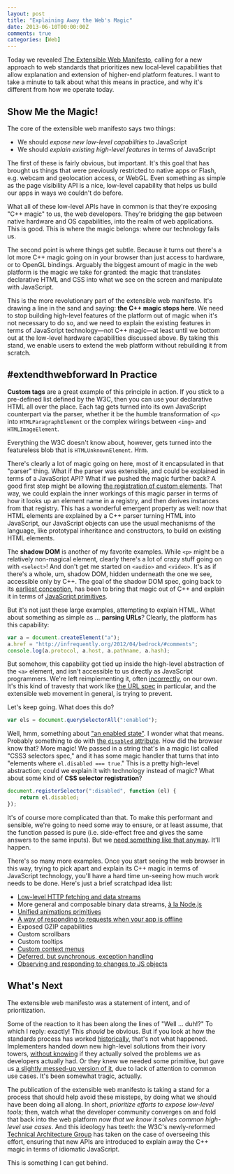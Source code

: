 ```yaml
---
layout: post
title: "Explaining Away the Web's Magic"
date: 2013-06-10T00:00:00Z
comments: true
categories: [Web]
---
```


Today we revealed [The Extensible Web Manifesto](http://extensiblewebmanifesto.org/), calling for a new approach to
web standards that prioritizes new local-level capabilities that allow explanation and extension of higher-end platform
features. I want to take a minute to talk about what this means in practice, and why it's different from how we operate
today.

## Show Me the Magic!

The core of the extensible web manifesto says two things:

- We should *expose new low-level capabilities* to JavaScript
- We should *explain existing high-level features* in terms of JavaScript

The first of these is fairly obvious, but important. It's this goal that has brought us things that were previously
restricted to native apps or Flash, e.g. webcam and geolocation access, or WebGL. Even something as simple as the page
visibility API is a nice, low-level capability that helps us build our apps in ways we couldn't do before.

What all of these low-level APIs have in common is that they're exposing "C++ magic" to us, the web developers. They're
bridging the gap between native hardware and OS capabilities, into the realm of web applications. This is good. This is
where the magic belongs: where our technology fails us.

The second point is where things get subtle. Because it turns out there's a lot more C++ magic going on in your browser
than just access to hardware, or to OpenGL bindings. Arguably the biggest amount of magic in the web platform is the
magic we take for granted: the magic that translates declarative HTML and CSS into what we see on the screen and
manipulate with JavaScript.

This is the more revolutionary part of the extensible web manifesto. It's drawing a line in the sand and saying: **the
C++ magic stops here**. We need to stop building high-level features of the platform out of magic when it's not
necessary to do so, and we need to explain the existing features in terms of JavaScript technology—not C++ magic—at
least until we bottom out at the low-level hardware capabilities discussed above. By taking this stand, we enable users
to extend the web platform without rebuilding it from scratch.

## \#extendthwebforward In Practice

**Custom tags** are a great example of this principle in action. If you stick to a pre-defined list defined by the W3C,
then you can use your declarative HTML all over the place. Each tag gets turned into its own JavaScript counterpart via
the parser, whether it be the humble transformation of `<p>` into `HTMLParagraphElement` or the complex wirings between
`<img>` and `HTMLImageElement`.

Everything the W3C doesn't know about, however, gets turned into the featureless blob that is `HTMLUnknownElement`. Hrm.

There's clearly a lot of magic going on here, most of it encapsulated in that "parser" thing. What if the parser was
extensible, and could be explained in terms of a JavaScript API? What if we pushed the magic further back? A good first
step might be allowing
[the registration of custom elements](http://www.polymer-project.org/platform/custom-elements.html). That way, we could
explain the inner workings of this magic parser in terms of how it looks up an element name in a registry, and then
derives instances from that registry. This has a wonderful emergent property as well: now that HTML elements are
explained by a C++ parser turning HTML into JavaScript, our JavaScript objects can use the usual mechanisms of the
language, like prototypal inheritance and constructors, to build on existing HTML elements.

The **shadow DOM** is another of my favorite examples. While `<p>` might be a relatively non-magical element, clearly
there's a lot of crazy stuff going on with `<select>`! And don't get me started on `<audio>` and `<video>`. It's as if
there's a whole, um, shadow DOM, hidden underneath the one we see, accessible only by C++. The goal of the shadow DOM
spec, going back to its [earliest conception](http://glazkov.com/2011/01/14/what-the-heck-is-shadow-dom/), has been to
bring that magic out of C++ and explain it in terms of
[JavaScript primitives](http://www.html5rocks.com/en/tutorials/webcomponents/shadowdom/).

But it's not just these large examples, attempting to explain HTML. What about something as simple as … **parsing
URLs**? Clearly, the platform has this capability:

```js
var a = document.createElement("a");
a.href = "http://infrequently.org/2012/04/bedrock/#comments";
console.log(a.protocol, a.host, a.pathname, a.hash);
```

But somehow, this capability got tied up inside the high-level abstraction of the `<a>` element, and isn't accessible
to us directly as JavaScript programmers. We're left reimplementing it, often
[incorrectly](https://github.com/joyent/node/issues/5452), on our own. It's this kind of travesty that work like
[the URL spec](http://url.spec.whatwg.org/#constructors) in particular, and the extensible web movement in general, is
trying to prevent.

Let's keep going. What does this do?

```js
var els = document.querySelectorAll(":enabled");
```

Well, hmm, something about ["an enabled state"](http://www.w3.org/TR/css3-selectors/#enableddisabled). I wonder what
that means. Probably something to do with [the `disabled` attribute](http://www.whatwg.org/specs/web-apps/current-work/multipage/association-of-controls-and-forms.html#enabling-and-disabling-form-controls:-the-disabled-attribute). How did
the browser know that? More magic! We passed in a string that's in a magic list called "CSS3 selectors spec," and it
has some magic handler that turns that into "elements where `el.disabled === true`." This is a pretty high-level
abstraction; could we explain it with technology instead of magic? What about some kind of **CSS selector
registration**?

```js
document.registerSelector(":disabled", function (el) {
    return el.disabled;
});
```

It's of course more complicated than that. To make this performant and sensible, we're going to need some way to ensure,
or at least assume, that the function passed is pure (i.e. side-effect free and gives the same answers to the same
inputs). But we [need something like that anyway](http://wiki.ecmascript.org/doku.php?id=strawman:data_parallelism).
It'll happen.

There's so many more examples. Once you start seeing the web browser in this way, trying to pick apart and explain its
C++ magic in terms of JavaScript technology, you'll have a hard time un-seeing how much work needs to be done. Here's
just a brief scratchpad idea list:

- [Low-level HTTP fetching and data streams](https://gist.github.com/wycats/cf73dd4c974352fcb767)
- More general and composable binary data streams, [à la Node.js](http://imgur.com/a/9vFGa#11)
- [Unified animations primitives](http://www.polymer-project.org/platform/web-animations.html)
- [A way of responding to requests when your app is offline](https://github.com/slightlyoff/NavigationController/blob/master/explainer.md)
- Exposed GZIP capabilities
- Custom scrollbars
- Custom tooltips
- [Custom context menus](http://davidwalsh.name/html5-context-menu)
- [Deferred, but synchronous, exception handling](http://lists.w3.org/Archives/Public/www-dom/2013AprJun/0188.html)
- [Observing and responding to changes to JS objects](http://updates.html5rocks.com/2012/11/Respond-to-change-with-Object-observe)

## What's Next

The extensible web manifesto was a statement of intent, and of prioritization.

Some of the reaction to it has been along the lines of "Well … duh!?" To which I reply: exactly! This *should* be obvious. But if you look at how the standards process has worked
[historically](https://medium.com/the-future-of-the-web/2fcd1c1bb32), that's not what happened. Implementers handed down
new high-level solutions from their ivory towers, [without knowing](http://news.cnet.com/8301-17939_109-10281477-2.html)
if they actually solved the problems we as developers actually had. Or they knew we needed some primitive, but gave us
[a slightly messed-up version of it](http://updates.html5rocks.com/2013/03/What-s-the-CSS-scope-pseudo-class-for), due
to lack of attention to common use cases. It's been somewhat tragic, actually.

The publication of the extensible web manifesto is taking a stand for a process that should help avoid these missteps,
by doing what we should have been doing all along. In short, *prioritize efforts to expose low-level tools*; then,
watch what the developer community converges on and fold that back into the web platform *now that we know it solves
common high-level use cases*. And this ideology has teeth: the W3C's newly-reformed
[Technical Architecture Group](http://www.w3.org/2001/tag/2013/03/18-agenda) has taken on the case of overseeing this
effort, ensuring that new APIs are introduced to explain away the C++ magic in terms of idiomatic JavaScript.

This is something I can get behind.

